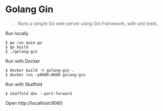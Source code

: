 # Golang Gin

> Runs a simple Go web server using Gin framework, with unit tests.

Run locally

```shellsession
$ go run main.go
$ go build
$ ./golang-gin
```

Run with Docker

```shellsession
$ docker build -t golang-gin .
$ docker run -p8080:8080 golang-gin
```

Run with Skaffold

```shellsession
$ skaffold dev --port-forward
```

Open http://localhost:8080
